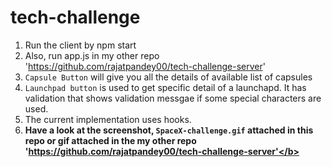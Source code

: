 # tech-challenge
1) Run the client by npm start
2) Also, run app.js in my other repo 'https://github.com/rajatpandey00/tech-challenge-server'
3) `Capsule Button` will give you all the details of available list of capsules
4) `Launchpad button` is used to get specific detail of a launchapd. It has validation that shows validation messgae if some special characters are used.
5) The current implementation uses hooks.
6) <b>Have a look at the screenshot, `SpaceX-challenge.gif` attached in this repo or gif attached in the my other repo 'https://github.com/rajatpandey00/tech-challenge-server'</b>


